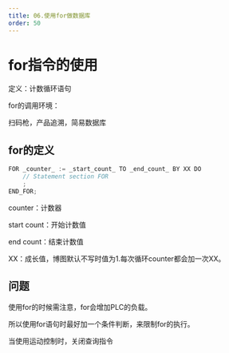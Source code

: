 ```yaml
---
title: 06.使用for做数据库
order: 50
---
```


# for指令的使用

定义：计数循环语句

for的调用环境：

扫码枪，产品追溯，简易数据库



## for的定义

```C
FOR _counter_ := _start_count_ TO _end_count_ BY XX DO
    // Statement section FOR
    ;
END_FOR;
```

counter：计数器

start count：开始计数值

end count：结束计数值

XX：成长值，博图默认不写时值为1.每次循环counter都会加一次XX。



## 问题

使用for的时候需注意，for会增加PLC的负载。



所以使用for语句时最好加一个条件判断，来限制for的执行。



当使用运动控制时，关闭查询指令
